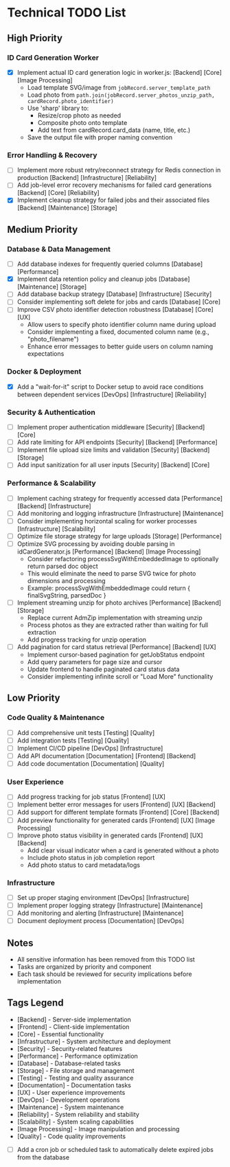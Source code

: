 # Technical TODO List

## High Priority

### ID Card Generation Worker
- [x] Implement actual ID card generation logic in worker.js: [Backend] [Core] [Image Processing]
  - Load template SVG/image from `jobRecord.server_template_path`
  - Load photo from `path.join(jobRecord.server_photos_unzip_path, cardRecord.photo_identifier)`
  - Use 'sharp' library to:
    - Resize/crop photo as needed
    - Composite photo onto template
    - Add text from cardRecord.card_data (name, title, etc.)
  - Save the output file with proper naming convention


### Error Handling & Recovery
- [ ] Implement more robust retry/reconnect strategy for Redis connection in production [Backend] [Infrastructure] [Reliability]
- [ ] Add job-level error recovery mechanisms for failed card generations [Backend] [Core] [Reliability]
- [x] Implement cleanup strategy for failed jobs and their associated files [Backend] [Maintenance] [Storage]

## Medium Priority

### Database & Data Management
- [ ] Add database indexes for frequently queried columns [Database] [Performance]
- [x] Implement data retention policy and cleanup jobs [Database] [Maintenance] [Storage]
- [ ] Add database backup strategy [Database] [Infrastructure] [Security]
- [ ] Consider implementing soft delete for jobs and cards [Database] [Core]
- [ ] Improve CSV photo identifier detection robustness [Database] [Core] [UX]
  - Allow users to specify photo identifier column name during upload
  - Consider implementing a fixed, documented column name (e.g., "photo_filename")
  - Enhance error messages to better guide users on column naming expectations

### Docker & Deployment
- [x] Add a "wait-for-it" script to Docker setup to avoid race conditions between dependent services [DevOps] [Infrastructure] [Reliability]


### Security & Authentication
- [ ] Implement proper authentication middleware [Security] [Backend] [Core]
- [ ] Add rate limiting for API endpoints [Security] [Backend] [Performance]
- [ ] Implement file upload size limits and validation [Security] [Backend] [Storage]
- [ ] Add input sanitization for all user inputs [Security] [Backend] [Core]

### Performance & Scalability
- [ ] Implement caching strategy for frequently accessed data [Performance] [Backend] [Infrastructure]
- [ ] Add monitoring and logging infrastructure [Infrastructure] [Maintenance]
- [ ] Consider implementing horizontal scaling for worker processes [Infrastructure] [Scalability]
- [ ] Optimize file storage strategy for large uploads [Storage] [Performance]
- [ ] Optimize SVG processing by avoiding double parsing in idCardGenerator.js [Performance] [Backend] [Image Processing]
  - Consider refactoring processSvgWithEmbeddedImage to optionally return parsed doc object
  - This would eliminate the need to parse SVG twice for photo dimensions and processing
  - Example: processSvgWithEmbeddedImage could return { finalSvgString, parsedDoc }
- [ ] Implement streaming unzip for photo archives [Performance] [Backend] [Storage]
  - Replace current AdmZip implementation with streaming unzip
  - Process photos as they are extracted rather than waiting for full extraction
  - Add progress tracking for unzip operation
- [ ] Add pagination for card status retrieval [Performance] [Backend] [UX]
  - Implement cursor-based pagination for getJobStatus endpoint
  - Add query parameters for page size and cursor
  - Update frontend to handle paginated card status data
  - Consider implementing infinite scroll or "Load More" functionality

## Low Priority

### Code Quality & Maintenance
- [ ] Add comprehensive unit tests [Testing] [Quality]
- [ ] Add integration tests [Testing] [Quality]
- [ ] Implement CI/CD pipeline [DevOps] [Infrastructure]
- [ ] Add API documentation [Documentation] [Frontend] [Backend]
- [ ] Add code documentation [Documentation] [Quality]

### User Experience
- [ ] Add progress tracking for job status [Frontend] [UX]
- [ ] Implement better error messages for users [Frontend] [UX] [Backend]
- [ ] Add support for different template formats [Frontend] [Core] [Backend]
- [ ] Add preview functionality for generated cards [Frontend] [UX] [Image Processing]
- [ ] Improve photo status visibility in generated cards [Frontend] [UX] [Backend]
  - Add clear visual indicator when a card is generated without a photo
  - Include photo status in job completion report
  - Add photo status to card metadata/logs

### Infrastructure
- [ ] Set up proper staging environment [DevOps] [Infrastructure]
- [ ] Implement proper logging strategy [Infrastructure] [Maintenance]
- [ ] Add monitoring and alerting [Infrastructure] [Maintenance]
- [ ] Document deployment process [Documentation] [DevOps]

## Notes
- All sensitive information has been removed from this TODO list
- Tasks are organized by priority and component
- Each task should be reviewed for security implications before implementation

## Tags Legend
- [Backend] - Server-side implementation
- [Frontend] - Client-side implementation
- [Core] - Essential functionality
- [Infrastructure] - System architecture and deployment
- [Security] - Security-related features
- [Performance] - Performance optimization
- [Database] - Database-related tasks
- [Storage] - File storage and management
- [Testing] - Testing and quality assurance
- [Documentation] - Documentation tasks
- [UX] - User experience improvements
- [DevOps] - Development operations
- [Maintenance] - System maintenance
- [Reliability] - System reliability and stability
- [Scalability] - System scaling capabilities
- [Image Processing] - Image manipulation and processing
- [Quality] - Code quality improvements 

- [ ] Add a cron job or scheduled task to automatically delete expired jobs from the database


